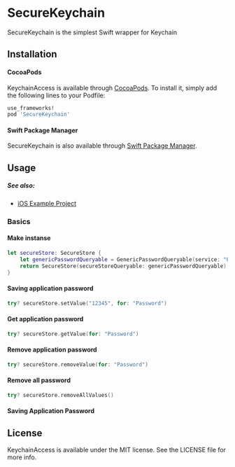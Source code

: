# SecureKeychain

SecureKeychain is the simplest Swift wrapper for Keychain

## Installation

#### CocoaPods

KeychainAccess is available through [CocoaPods](http://cocoapods.org). To install
it, simply add the following lines to your Podfile:

```ruby
use_frameworks!
pod 'SecureKeychain'
```

#### Swift Package Manager

SecureKeychain is also available through [Swift Package Manager](https://github.com/apple/swift-package-manager/).

## Usage

##### See also:  
- [iOS Example Project](https://github.com/CoBug92/SecureKeychain/tree/master/iOSExample)

### Basics

#### Make instanse

```swift
let secureStore: SecureStore {
    let genericPasswordQueryable = GenericPasswordQueryable(service: "Example")
    return SecureStore(secureStoreQueryable: genericPasswordQueryable)
}
```

#### Saving application password

```swift
try? secureStore.setValue("12345", for: "Password")
```

#### Get application password

```swift
try? secureStore.getValue(for: "Password")
```

#### Remove application password

```swift
try? secureStore.removeValue(for: "Password")
```

#### Remove all password

```swift
try? secureStore.removeAllValues()
```

#### Saving Application Password

## License

KeychainAccess is available under the MIT license. See the LICENSE file for more info.
